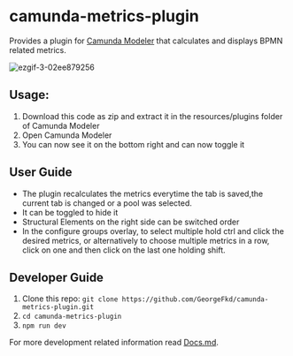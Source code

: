 # camunda-metrics-plugin
Provides a plugin for [Camunda Modeler](https://camunda.com/download/modeler/) that calculates and displays BPMN related metrics.

![ezgif-3-02ee879256](https://user-images.githubusercontent.com/69716466/226136467-89fd7d6c-9a44-4750-93f0-e8427c0d8f50.gif)


## Usage:
1. Download this code as zip and extract it in the resources/plugins folder of Camunda Modeler
2. Open Camunda Modeler
3. You can now see it on the bottom right and can now toggle it

## User Guide
- The plugin recalculates the metrics everytime the tab is saved,the current tab is changed or a pool was selected.
- It can be toggled to hide it
- Structural Elements on the right side can be switched order
- In the configure groups overlay, to select multiple hold ctrl and click the desired metrics, or alternatively to choose multiple metrics in a row, click on one and then click on the last one holding shift.

## Developer Guide
1. Clone this repo: ```git clone https://github.com/GeorgeFkd/camunda-metrics-plugin.git```
2. ```cd camunda-metrics-plugin```
3. ```npm run dev```

For more development related information read [Docs.md]().
